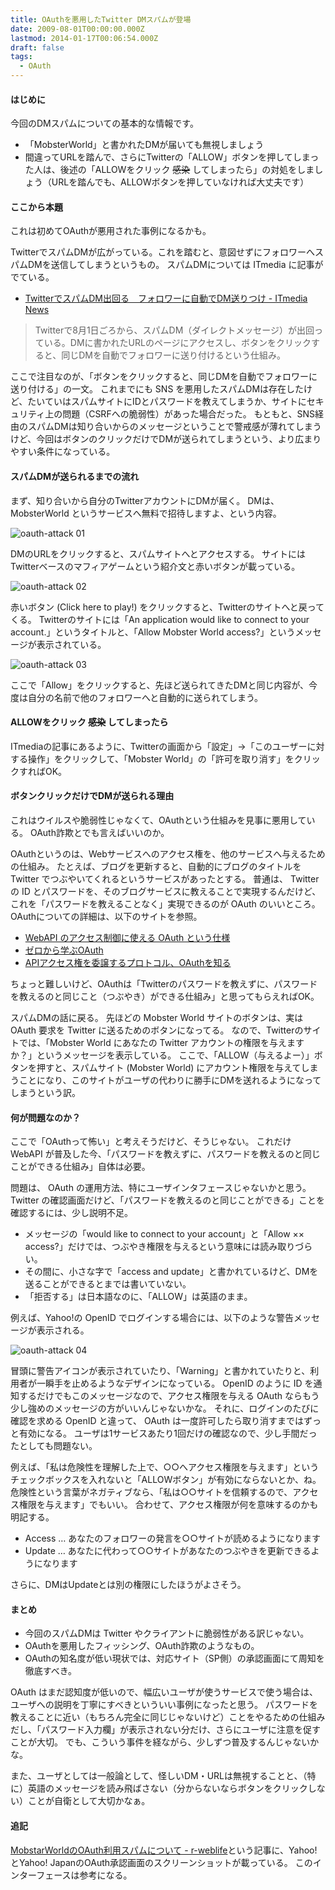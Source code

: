 ```yaml
---
title: OAuthを悪用したTwitter DMスパムが登場
date: 2009-08-01T00:00:00.000Z
lastmod: 2014-01-17T00:06:54.000Z
draft: false
tags:
  - OAuth
---
```


#### はじめに

今回のDMスパムについての基本的な情報です。

* 「MobsterWorld」と書かれたDMが届いても無視しましょう
* 間違ってURLを踏んで、さらにTwitterの「ALLOW」ボタンを押してしまった人は、後述の「ALLOWをクリック ~~感染~~ してしまったら」の対処をしましょう（URLを踏んでも、ALLOWボタンを押していなければ大丈夫です）

#### ここから本題

これは初めてOAuthが悪用された事例になるかも。

TwitterでスパムDMが広がっている。これを踏むと、意図せずにフォロワーへスパムDMを送信してしまうというもの。 スパムDMについては ITmedia に記事がでている。

* [TwitterでスパムDM出回る　フォロワーに自動でDM送りつけ - ITmedia News](http://www.itmedia.co.jp/news/articles/0908/01/news011.html)

> Twitterで8月1日ごろから、スパムDM（ダイレクトメッセージ）が出回っている。DMに書かれたURLのページにアクセスし、ボタンをクリックすると、同じDMを自動でフォロワーに送り付けるという仕組み。

ここで注目なのが、「ボタンをクリックすると、同じDMを自動でフォロワーに送り付ける」の一文。 これまでにも SNS を悪用したスパムDMは存在したけど、たいていはスパムサイトにIDとパスワードを教えてしまうか、サイトにセキュリティ上の問題（CSRFへの脆弱性）があった場合だった。 もともと、SNS経由のスパムDMは知り合いからのメッセージということで警戒感が薄れてしまうけど、今回はボタンのクリックだけでDMが送られてしまうという、より広まりやすい条件になっている。

#### スパムDMが送られるまでの流れ

まず、知り合いから自分のTwitterアカウントにDMが届く。 DMは、 MobsterWorld というサービスへ無料で招待しますよ、という内容。

![oauth-attack 01](@/assets/flickr/3778336932.jpg "oauth-attack 01")

DMのURLをクリックすると、スパムサイトへとアクセスする。 サイトにはTwitterベースのマフィアゲームという紹介文と赤いボタンが載っている。

![oauth-attack 02](@/assets/flickr/3778313862.jpg "oauth-attack 02")

赤いボタン (Click here to play!) をクリックすると、Twitterのサイトへと戻ってくる。 Twitterのサイトには「An application would like to connect to your account.」というタイトルと、「Allow Mobster World access?」というメッセージが表示されている。

![oauth-attack 03](@/assets/flickr/3777511471.jpg "oauth-attack 03")

ここで「Allow」をクリックすると、先ほど送られてきたDMと同じ内容が、今度は自分の名前で他のフォロワーへと自動的に送られてしまう。

#### ALLOWをクリック ~~感染~~ してしまったら

ITmediaの記事にあるように、Twitterの画面から「設定」→「このユーザーに対する操作」をクリックして、「Mobster World」の「許可を取り消す」をクリックすればOK。

#### ボタンクリックだけでDMが送られる理由

これはウイルスや脆弱性じゃなくて、OAuthという仕組みを見事に悪用している。 OAuth詐欺とでも言えばいいのか。

OAuthというのは、Webサービスへのアクセス権を、他のサービスへ与えるための仕組み。 たとえば、ブログを更新すると、自動的にブログのタイトルを Twitter でつぶやいてくれるというサービスがあったとする。 普通は、 Twitter の ID とパスワードを、そのブログサービスに教えることで実現するんだけど、これを「パスワードを教えることなく」実現できるのが OAuth のいいところ。 OAuthについての詳細は、以下のサイトを参照。

* [WebAPI のアクセス制御に使える OAuth という仕様](http://www.machu.jp/diary/20070925.html#p01)
* [ゼロから学ぶOAuth](http://gihyo.jp/dev/feature/01/oauth/0001)
* [APIアクセス権を委譲するプロトコル、OAuthを知る](http://www.atmarkit.co.jp/fsecurity/special/106oauth/oauth01.html)

ちょっと難しいけど、OAuthは「Twitterのパスワードを教えずに、パスワードを教えるのと同じこと（つぶやき）ができる仕組み」と思ってもらえればOK。

スパムDMの話に戻る。 先ほどの Mobster World サイトのボタンは、実は OAuth 要求を Twitter に送るためのボタンになってる。 なので、Twitterのサイトでは、「Mobster World にあなたの Twitter アカウントの権限を与えますか？」というメッセージを表示している。 ここで、「ALLOW（与えるよー）」ボタンを押すと、スパムサイト (Mobster World) にアカウント権限を与えてしまうことになり、このサイトがユーザの代わりに勝手にDMを送れるようになってしまうという訳。

#### 何が問題なのか？

ここで「OAuthって怖い」と考えそうだけど、そうじゃない。 これだけ WebAPI が普及した今、「パスワードを教えずに、パスワードを教えるのと同じことができる仕組み」自体は必要。

問題は、 OAuth の運用方法、特にユーザインタフェースじゃないかと思う。 Twitter の確認画面だけど、「パスワードを教えるのと同じことができる」ことを確認するには、少し説明不足。

* メッセージの「would like to connect to your account」と「Allow ×× access?」だけでは、つぶやき権限を与えるという意味には読み取りづらい。
* その間に、小さな字で「access and update」と書かれているけど、DMを送ることができるとまでは書いていない。
* 「拒否する」は日本語なのに、「ALLOW」は英語のまま。

例えば、Yahoo!の OpenID でログインする場合には、以下のような警告メッセージが表示される。

![oauth-attack 04](@/assets/flickr/3778482590.jpg "oauth-attack 04")

冒頭に警告アイコンが表示されていたり、「Warning」と書かれていたりと、利用者が一瞬手を止めるようなデザインになっている。 OpenID のように ID を通知するだけでもこのメッセージなので、アクセス権限を与える OAuth ならもう少し強めのメッセージの方がいいんじゃないかな。 それに、ログインのたびに確認を求める OpenID と違って、 OAuth は一度許可したら取り消すまではずっと有効になる。 ユーザは1サービスあたり1回だけの確認なので、少し手間だったとしても問題ない。

例えば、「私は危険性を理解した上で、○○へアクセス権限を与えます」というチェックボックスを入れないと「ALLOWボタン」が有効にならないとか、ね。危険性という言葉がネガティブなら、「私は○○サイトを信頼するので、アクセス権限を与えます」でもいい。 合わせて、アクセス権限が何を意味するのかも明記する。

* Access … あなたのフォロワーの発言を○○サイトが読めるようになります
* Update … あなたに代わって○○サイトがあなたのつぶやきを更新できるようになります

さらに、DMはUpdateとは別の権限にしたほうがよさそう。

#### まとめ

* 今回のスパムDMは Twitter やクライアントに脆弱性がある訳じゃない。
* OAuthを悪用したフィッシング、OAuth詐欺のようなもの。
* OAuthの知名度が低い現状では、対応サイト（SP側）の承認画面にて周知を徹底すべき。

OAuth はまだ認知度が低いので、幅広いユーザが使うサービスで使う場合は、ユーザへの説明を丁寧にすべきといういい事例になったと思う。 パスワードを教えることに近い（もちろん完全に同じじゃないけど）ことをやるための仕組みだし、「パスワード入力欄」が表示されない分だけ、さらにユーザに注意を促すことが大切。 でも、こういう事件を経ながら、少しずつ普及するんじゃないかな。

また、ユーザとしては一般論として、怪しいDM・URLは無視することと、（特に）英語のメッセージを読み飛ばさない（分からないならボタンをクリックしない）ことが自衛として大切かなぁ。

#### 追記

[MobstarWorldのOAuth利用スパムについて - r-weblife](http://d.hatena.ne.jp/ritou/20090802/1249186831)という記事に、Yahoo!とYahoo! JapanのOAuth承認画面のスクリーンショットが載っている。 このインターフェースは参考になる。
